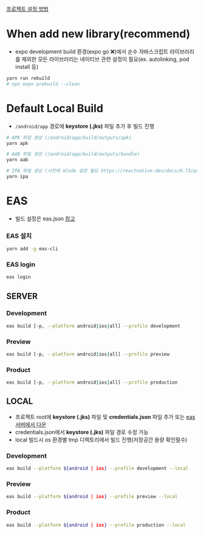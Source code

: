 [프로젝트 설정 방법](./HowToSetting.md)

# When add new library(recommend)

- expo development build 환경(expo go :x:)에서 순수 자바스크립트 라이브러리를 제외한 모든 라이브러리는 네이티브 관련 설정이 필요(ex. autolinking, pod install 등)

```bash
yarn run rebuild
# npx expo prebuild --clean
```

# Default Local Build

- `/android/app` 경로에 **keystore (.jks)** 파일 추가 후 빌드 진행

```bash
# APK 파일 생성 (/android/app/build/outputs/apk)
yarn apk

# AAB 파일 생성 (/android/app/build/outputs/bundle)
yarn aab

# IPA 파일 생성 (사전에 XCode 설정 필요 https://reactnative.dev/docs/0.73/publishing-to-app-store)
yarn ipa
```

# EAS

- 빌드 설정은 eas.json [참고](./HowToSetting.md#easjson)

### EAS 설치

```bash
yarn add -g eas-cli
```

### EAS login

```bash
eas login
```

## SERVER

### Development

```bash
eas build [-p, --platform android|ios|all] --profile development
```

### Preview

```bash
eas build [-p, --platform android|ios|all] --profile preview
```

### Product

```bash
eas build [-p, --platform android|ios|all] --profile production
```

## LOCAL

- 프로젝트 root에 **keystore (.jks)** 파일 및 **credentials.json** 파일 추가 또는 [eas 서버에서 다운](./HowToSetting.md#sync-credentials-to-eas-servers)
- credentials.json에서 **keystore (.jks)** 파일 경로 수정 가능
- local 빌드시 os 환경별 tmp 디렉토리에서 빌드 진행(저장공간 용량 확인필수)

### Development

```bash
eas build --platform ${android | ios} --profile development --local
```

### Preview

```bash
eas build --platform ${android | ios} --profile preview --local
```

### Product

```bash
eas build --platform ${android | ios} --profile production --local
```
